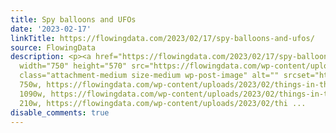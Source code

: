 ```yaml
---
title: Spy balloons and UFOs
date: '2023-02-17'
linkTitle: https://flowingdata.com/2023/02/17/spy-balloons-and-ufos/
source: FlowingData
description: <p><a href="https://flowingdata.com/2023/02/17/spy-balloons-and-ufos/"><img
  width="750" height="570" src="https://flowingdata.com/wp-content/uploads/2023/02/things-in-the-sky-by-NYT-750x570.png"
  class="attachment-medium size-medium wp-post-image" alt="" srcset="https://flowingdata.com/wp-content/uploads/2023/02/things-in-the-sky-by-NYT-750x570.png
  750w, https://flowingdata.com/wp-content/uploads/2023/02/things-in-the-sky-by-NYT-1090x828.png
  1090w, https://flowingdata.com/wp-content/uploads/2023/02/things-in-the-sky-by-NYT-210x160.png
  210w, https://flowingdata.com/wp-content/uploads/2023/02/thi ...
disable_comments: true
---
```

<p><a href="https://flowingdata.com/2023/02/17/spy-balloons-and-ufos/"><img width="750" height="570" src="https://flowingdata.com/wp-content/uploads/2023/02/things-in-the-sky-by-NYT-750x570.png" class="attachment-medium size-medium wp-post-image" alt="" srcset="https://flowingdata.com/wp-content/uploads/2023/02/things-in-the-sky-by-NYT-750x570.png 750w, https://flowingdata.com/wp-content/uploads/2023/02/things-in-the-sky-by-NYT-1090x828.png 1090w, https://flowingdata.com/wp-content/uploads/2023/02/things-in-the-sky-by-NYT-210x160.png 210w, https://flowingdata.com/wp-content/uploads/2023/02/thi ...